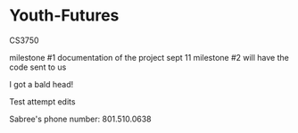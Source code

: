 # Youth-Futures
CS3750

milestone #1	documentation of the project	sept 11
milestone #2	will have the code sent to us

I got a bald head!

Test attempt edits

Sabree's phone number: 801.510.0638
